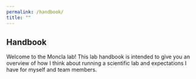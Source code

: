 ```yaml
---
permalink: /handbook/
title: ""
---
```


## Handbook 

Welcome to the Moncla lab! This lab handbook is intended to give you an overview of how I think about running a scientific lab and expectations I have for myself and team members. 